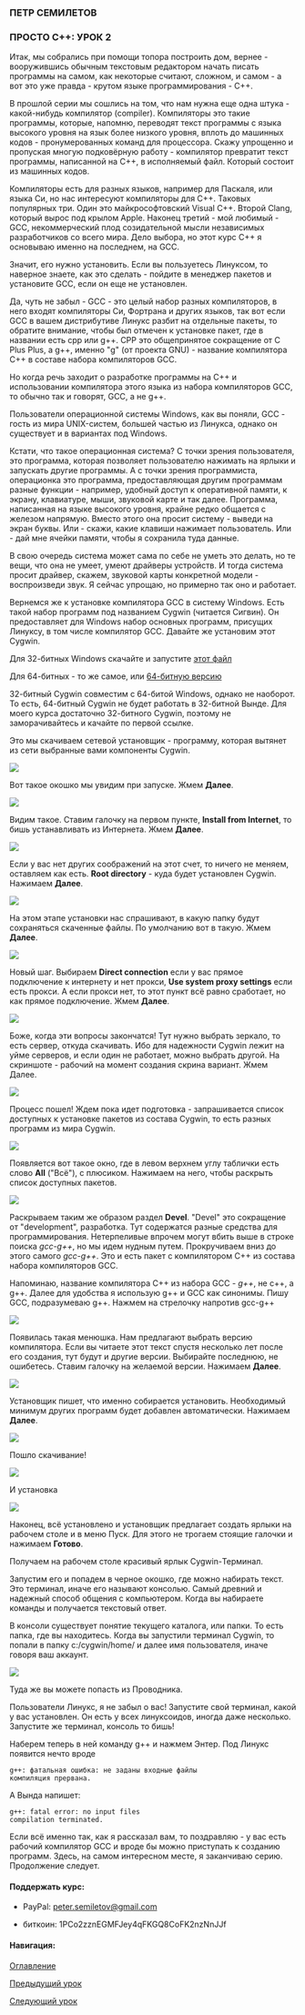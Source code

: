 ### ПЕТР СЕМИЛЕТОВ

### ПРОСТО С++: УРОК 2

   Итак, мы собрались при помощи топора построить дом, вернее - вооружившись обычным текстовым редактором начать писать программы на самом, как некоторые считают, сложном, и самом - а вот это уже правда - крутом языке программирования - С++.

   В прошлой серии мы сошлись на том, что нам нужна еще одна штука - какой-нибудь компилятор (сompiler). Компиляторы это такие программы, которые, напомню, переводят текст программы с языка высокого уровня на язык более низкого уровня, вплоть до машинных кодов - пронумерованных команд для процессора. Скажу упрощенно и пропуская многую подковёрную работу - компилятор превратит текст программы, написанной на С++, в исполняемый файл. Который состоит из машинных кодов.

   Компиляторы есть для разных языков, например для Паскаля, или языка Си, но нас интересуют компиляторы для С++. Таковых популярных три. Один это майкрософтовский Visual C++. Второй Clang, который вырос под крылом Apple. Наконец третий - мой любимый - GCC, некоммерческий плод созидательной мысли независимых разработчиков со всего мира. Дело выбора, но этот курс С++ я основываю именно на последнем, на GCC.

   Значит, его нужно установить. Если вы пользуетесь Линуксом, то наверное знаете, как это сделать - пойдите в менеджер пакетов и установите GCC, если он еще не установлен. 

Да, чуть не забыл - GCC - это целый набор разных компиляторов, в него входят компиляторы Си, Фортрана и других языков, так вот если GCC в вашем дистрибутиве Линукс разбит на отдельные пакеты, то обратите внимание, чтобы был отмечен к установке пакет, где в названии есть cpp или g++. CPP это общепринятое сокращение от C Plus Plus, а g++, именно "g" (от проекта GNU) - название компилятора С++ в составе набора компиляторов GCC.

   Но когда речь заходит о разработке программы на С++ и использовании компилятора этого языка из набора компиляторов GCC, то обычно так и говорят, GCC, а не g++.

   Пользователи операционной системы Windows, как вы поняли, GCC - гость из мира UNIX-систем, большей частью из Линукса, однако он существует и в вариантах под Windows. 

   Кстати, что такое операционная система? С точки зрения пользователя, это программа, которая позволяет пользователю нажимать на ярлыки и запускать другие программы. А с точки зрения программиста, операционка это программа, предоставляющая другим программам разные функции - например, удобный доступ к оперативной памяти, к экрану, клавиатуре, мыши, звуковой карте и так далее. Программа, написанная на языке высокого уровня, крайне редко общается с железом напрямую. Вместо этого она просит систему - выведи на экран буквы. Или - скажи, какие клавиши нажимает пользователь. Или - дай мне ячейки памяти, чтобы я сохранила туда данные.

   В свою очередь система может сама по себе не уметь это делать, но те вещи, что она не умеет, умеют драйверы устройств. И тогда система просит драйвер, скажем, звуковой карты конкретной модели - воспроизведи звук. Я сейчас упрощаю, но примерно так оно и работает.

   Вернемся же к установке компилятора GCС в систему Windows. Есть такой набор программ под названием Cygwin (читается Сигвин). Он предоставляет для Windows набор основных программ, присущих Линуксу, в том числе компилятор GCC. Давайте же установим этот Cygwin.

   Для 32-битных Windows скачайте и запустите 
[этот файл](https://cygwin.com/setup-x86.exe)

  Для 64-битных - то же самое, или 
[64-битную версию](https://cygwin.com/setup-x86_64.exe)

   32-битный Cygwin совместим с 64-битой Windows, однако не наоборот. То есть, 64-битный Cygwin не будет работать в 32-битной Вынде. Для моего курса достаточно 32-битного Cygwin, поэтому не заморачивайтесь и качайте по первой ссылке.

  Это мы скачиваем сетевой установщик - программу, которая вытянет из сети выбранные вами компоненты Cygwin.

![](cyg01.png)

Вот такое окошко мы увидим при запуске. Жмем **Далее**. 

![](cyg02.png)

Видим такое. Ставим галочку на первом пункте, **Install from Internet**, то бишь устанавливать из Интернета. Жмем **Далее**.

![](cyg03.png)

Если у вас нет других соображений на этот счет, то ничего не меняем, оставляем как есть. **Root directory** - куда будет установлен Cygwin. Нажимаем **Далее**.

![](cyg04.png)

   На этом этапе установки нас спрашивают, в какую папку будут сохраняться скаченные файлы. По умолчанию вот в такую. Жмем **Далее**.

![](cyg05.png)

Новый шаг. Выбираем **Direct connection** если у вас прямое подключение к интернету и нет прокси, **Use system proxy settings** если есть прокси. А если прокси нет, то этот пункт всё равно сработает, но как прямое подключение. Жмем **Далее**.
  
![](cyg06.png)

Боже, когда эти вопросы закончатся! Тут нужно выбрать зеркало, то есть сервер, откуда скачивать. Ибо для надежности Cygwin лежит на уйме серверов, и если один не работает, можно выбрать другой. На скриншоте - рабочий на момент создания скрина вариант. Жмем Далее.

![](cyg07.png)

Процесс пошел! Ждем пока идет подготовка - запрашивается список доступных к установке пакетов из состава Cygwin, то есть разных программ из мира Cygwin.

![](cyg08.png)

Появляется вот такое окно, где в левом верхнем углу таблички есть слово **All** ("Всё"), с плюсиком. Нажимаем на него, чтобы раскрыть список доступных пакетов.

![](cyg10.png)

Раскрываем таким же образом раздел **Devel**. "Devel" это сокращение от "development", разработка. Тут содержатся разные средства для программирования. Нетерпеливые впрочем могут вбить выше в строке поиска *gcc-g++*, но мы идем нудным путем. Прокручиваем вниз до этого самого *gcc-g++*. Это и есть пакет с компилятором C++ из состава набора компиляторов GCC. 

Напоминаю, название компилятора С++ из набора GCC - *g++*, не c++, а g++. Далее для удобства я использую g++ и GCC как синонимы. Пишу GCC, подразумеваю g++.
Нажмем на стрелочку напротив gcc-g++

![](cyg11.png)
 
   Появилась такая менюшка. Нам предлагают выбрать версию компилятора. Если вы читаете этот текст спустя несколько лет после его создания, тут будут и другие версии. Выбирайте последнюю, не ошибетесь. Ставим галочку на желаемой версии. Нажимаем **Далее**.
   
![](cyg12.png)

   Установщик пишет, что именно собирается установить. Необходимый минимум других программ будет добавлен автоматически. Нажимаем **Далее**.

![](cyg13.png)

Пошло скачивание!

![](cyg14.png)

И установка

![](cyg15.png)

Наконец, всё установлено и установщик предлагает создать ярлыки на рабочем столе и в меню Пуск. Для этого не трогаем стоящие галочки и нажимаем **Готово**.

Получаем на рабочем столе красивый ярлык Cygwin-Терминал. 

Запустим его и попадем в черное окошко, где можно набирать текст. Это терминал, иначе его называют консолью. Самый древний и надежный способ общения с компьютером. Когда вы набираете команды и получается текстовый ответ.

   В консоли существует понятие текущего каталога, или папки. То есть папка, где вы находитесь. Когда вы запустили терминал Cygwin, то попали в папку 
c:/cygwin/home/ и далее имя пользователя, иначе говоря ваш аккаунт.

![](kon.jpg)

   Туда же вы можете попасть из Проводника.

   Пользователи Линукс, я не забыл о вас! Запустите свой терминал, какой у вас установлен. Он есть у всех линуксоидов, иногда даже несколько. Запустите же терминал, консоль то бишь!

   Наберем теперь в ней команду g++ и нажмем Энтер. Под Линукс появится нечто вроде 

```console
g++: фатальная ошибка: не заданы входные файлы
компиляция прервана.
```

А Вында напишет:

```console
g++: fatal error: no input files
compilation terminated.
```

Если всё именно так, как я рассказал вам, то поздравляю - у вас есть рабочий компилятор GCC и вроде бы можно приступать к созданию программ. Здесь, на самом интересном месте, я заканчиваю серию. Продолжение следует.


#### Поддержать курс:

* PayPal: peter.semiletov@gmail.com

* биткоин: 1PCo2zznEGMFJey4qFKGQ8CoFK2nzNnJJf


#### Навигация:

[Оглавление](https://psemiletov.github.io)

[Предыдущий урок](001.md)

[Следующий урок](003.md)
